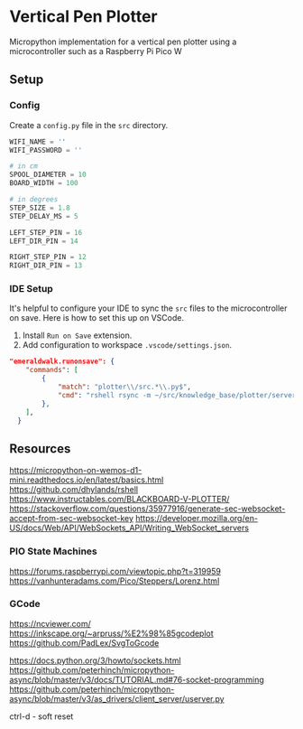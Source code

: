 # Vertical Pen Plotter
Micropython implementation for a vertical pen plotter using a microcontroller such as a Raspberry Pi Pico W

## Setup

### Config
Create a `config.py` file in the `src` directory.

```py
WIFI_NAME = ''
WIFI_PASSWORD = ''

# in cm
SPOOL_DIAMETER = 10
BOARD_WIDTH = 100

# in degrees
STEP_SIZE = 1.8
STEP_DELAY_MS = 5

LEFT_STEP_PIN = 16
LEFT_DIR_PIN = 14 

RIGHT_STEP_PIN = 12
RIGHT_DIR_PIN = 13
```

### IDE Setup
It's helpful to configure your IDE to sync the `src` files to the microcontroller on save. Here is how to set this up on VSCode. 

1) Install `Run on Save` extension.
2) Add configuration to workspace `.vscode/settings.json`.

```json
"emeraldwalk.runonsave": {
    "commands": [
        {
            "match": "plotter\\/src.*\\.py$",
            "cmd": "rshell rsync -m ~/src/knowledge_base/plotter/server /pyboard"
        },
    ],
  }
``` 

## Resources
https://micropython-on-wemos-d1-mini.readthedocs.io/en/latest/basics.html
https://github.com/dhylands/rshell
https://www.instructables.com/BLACKBOARD-V-PLOTTER/
https://stackoverflow.com/questions/35977916/generate-sec-websocket-accept-from-sec-websocket-key
https://developer.mozilla.org/en-US/docs/Web/API/WebSockets_API/Writing_WebSocket_servers

### PIO State Machines
https://forums.raspberrypi.com/viewtopic.php?t=319959
https://vanhunteradams.com/Pico/Steppers/Lorenz.html

### GCode
https://ncviewer.com/
https://inkscape.org/~arpruss/%E2%98%85gcodeplot
https://github.com/PadLex/SvgToGcode

https://docs.python.org/3/howto/sockets.html
https://github.com/peterhinch/micropython-async/blob/master/v3/docs/TUTORIAL.md#76-socket-programming
https://github.com/peterhinch/micropython-async/blob/master/v3/as_drivers/client_server/userver.py

ctrl-d - soft reset
